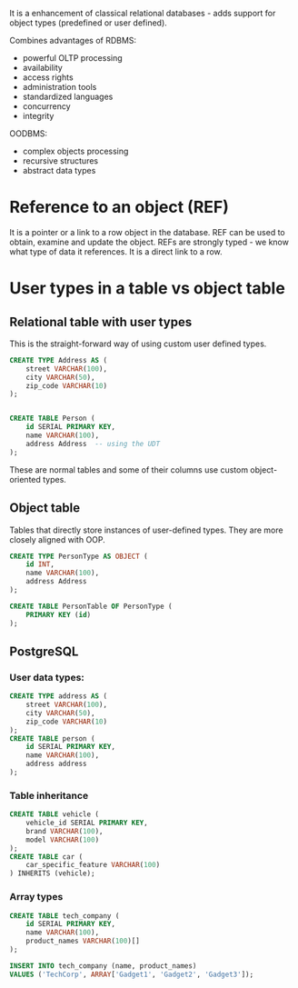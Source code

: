 It is a enhancement of classical relational databases - adds support for object types (predefined or user defined).

Combines advantages of RDBMS:
- powerful OLTP processing
- availability
- access rights
- administration tools
- standardized languages
- concurrency
- integrity

OODBMS:
- complex objects processing
- recursive structures
- abstract data types

# Reference to an object (REF)
It is a pointer or a link to a row object in the database. REF can be used to obtain, examine and update the object. REFs are strongly typed - we know what type of data it references. It is a direct link to a row.

# User types in a table vs object table
## Relational table with user types
This is the straight-forward way of using custom user defined types.
```sql
CREATE TYPE Address AS (
    street VARCHAR(100),
    city VARCHAR(50),
    zip_code VARCHAR(10)
);


CREATE TABLE Person (
    id SERIAL PRIMARY KEY,
    name VARCHAR(100),
    address Address  -- using the UDT
);
```

These are normal tables and some of their columns use custom object-oriented types.

## Object table
Tables that directly store instances of user-defined types. They are more closely aligned with OOP.
```sql
CREATE TYPE PersonType AS OBJECT (
    id INT,
    name VARCHAR(100),
    address Address
);

CREATE TABLE PersonTable OF PersonType (
    PRIMARY KEY (id)
);
```

## PostgreSQL
### User data types:
```sql
CREATE TYPE address AS (
	street VARCHAR(100),
	city VARCHAR(50),
	zip_code VARCHAR(10)
);
CREATE TABLE person (
	id SERIAL PRIMARY KEY,
	name VARCHAR(100),
	address address
);
```

### Table inheritance
```sql
CREATE TABLE vehicle (
    vehicle_id SERIAL PRIMARY KEY,
    brand VARCHAR(100),
    model VARCHAR(100)
);
CREATE TABLE car (
    car_specific_feature VARCHAR(100)
) INHERITS (vehicle);
```

### Array types
```sql
CREATE TABLE tech_company (
    id SERIAL PRIMARY KEY,
    name VARCHAR(100),
    product_names VARCHAR(100)[]
);

INSERT INTO tech_company (name, product_names)
VALUES ('TechCorp', ARRAY['Gadget1', 'Gadget2', 'Gadget3']);
```
